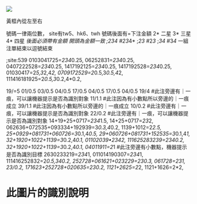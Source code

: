 ![](https://git.io/JJnlQ)


黃框內從左至右

號碼一律兩位數，
site有tw5、hk6、twh
號碼後面有=下注金額
2* 二星
3* 三星
4* 四星
*後面必須帶有金額
*開頭為金額一致 ;*234*  #2*3*4* ;*23* #2*3* ;*34* #3*4*
一組注單結束以逗號結束

;site:539
0103041725=*234*0.25,
06252831=*234*0.25,
0407222528=*234*0.25,
1417192125=*234*0.25,
1417192528=*234*0.25,
01030417=2*5,3*2,4*2,
0709172529=2*0.5,3*0.5,4*2,
111416181925=2*0.5,3*0.2,4*0.2,

19/=5
01/0.5
03/0.5
04/0.5
17/0.5
04/0.5
17/0.5
04/0.5
19/4 #此注旁邊有｜一痕，可以讓機器提示是否為識別對象
11/1.1 #此注因為有小數點所以旁邊的｜一痕成立
39/1.1 #此注因為有小數點所以旁邊的｜一痕成立
10/0.2 #此注旁邊有｜一痕，可以讓機器提示是否為識別對象
22/0.2 #此注旁邊有｜一痕，可以讓機器提示是否為識別對象
14+19+25+0717=*234*1.5,
14+25+0717=*23*2,
062636+072535+093334+192939=3*0.3,4*0.2,
1139+1012=2*2.5,
25+0929+081731+060726=3*0.1,4*0.5,
29+060726+081731+152535=3*0.1,4*1,
32+1920+1022+1139=3*0.2,4*0.1,
01102039•*234*2,
111625283239=*234*0.2,
32+1920+1022+1139=3*0.2,4*0.1,
04011911=2*1 #此注旁邊有小數點，機器提示是否為識別目標
2630233219=*234*1,
011014190307=*234*1,
111416252832=2*0.5,*34*0.2,
252728+061621+023229=*23*0.3,
061728=*23*1,
23/0.2,
171623+252728+020635=*23*0.2,
1121+2625=2*2,
1121+1626=2*2,

# 此圖片的識別說明
